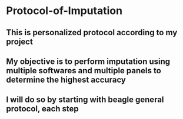 # Protocol-of-Imputation

## This is personalized protocol according to my project
## My objective is to perform imputation using multiple softwares and multiple panels to determine the highest accuracy
## I will do so by starting with beagle general protocol, each step
